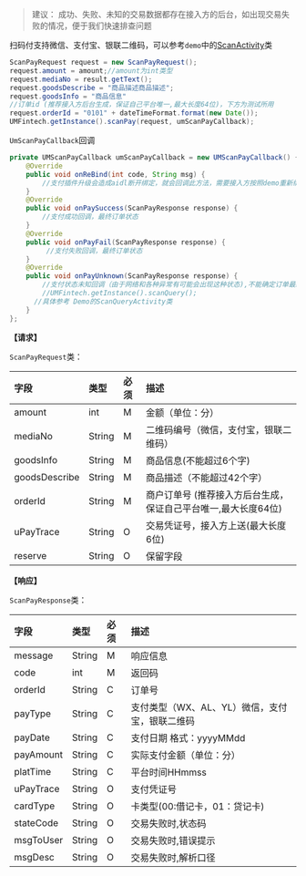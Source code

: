 > 建议： 成功、失败、未知的交易数据都存在接入方的后台，如出现交易失败的情况，便于我们快速排查问题

扫码付支持微信、支付宝、银联二维码，可以参考`demo`中的[ScanActivity](https://github.com/mr-yang/PayPluginDemo/blob/master/app/src/main/java/com/umpay/payplugindemo/ScanActivity.java)类


```java
ScanPayRequest request = new ScanPayRequest();
request.amount = amount;//amount为int类型
request.mediaNo = result.getText();
request.goodsDescribe = "商品描述商品描述";
request.goodsInfo = "商品信息"
//订单id (推荐接入方后台生成，保证自己平台唯一,最大长度64位)，下方为测试所用
request.orderId = "0101" + dateTimeFormat.format(new Date());
UMFintech.getInstance().scanPay(request, umScanPayCallback);
```

`UmScanPayCallback`回调

```java
private UMScanPayCallback umScanPayCallback = new UMScanPayCallback() {
	@Override
    public void onReBind(int code, String msg) {
        //支付插件升级会造成aidl断开绑定，就会回调此方法，需要接入方按照demo重新绑定即可
    }
    @Override
    public void onPaySuccess(ScanPayResponse response) {
        //支付成功回调，最终订单状态
    }
    @Override
    public void onPayFail(ScanPayResponse response) {
         //支付失败回调，最终订单状态
    }
    @Override
    public void onPayUnknown(ScanPayResponse response) {
        //支付状态未知回调（由于网络和各种异常有可能会出现这种状态),不能确定订单最终状态，推荐接入平台记录状态为未知，后续可以再次调用扫码付状态查询方法，来确定最终状态
	    //UMFintech.getInstance().scanQuery();
      //具体参考 Demo的ScanQueryActivity类
    }
};

```

**【请求】**

`ScanPayRequest`类：

| 字段  | 类型  | 必须  | 描述  |
| :------------ | :------------ | :------------ | :------------ |
| amount  | int  | M  | 金额（单位：分）  |
| mediaNo  | String  | M  | 二维码编号（微信，支付宝，银联二维码）  |
| goodsInfo  | String  | M  | 商品信息(不能超过6个字)  |
| goodsDescribe  | String  | M  | 商品描述（不能超过42个字）  |
| orderId  | String  | M  | 商户订单号 (推荐接入方后台生成，保证自己平台唯一,最大长度64位)  |
| uPayTrace  | String  | O  | 交易凭证号，接入方上送(最大长度6位)  |
| reserve  | String  | O  | 保留字段  |




**【响应】**

`ScanPayResponse`类：

| 字段  | 类型  | 必须  | 描述  |
| :------------ | :------------ | :------------ | :------------ |
| message  | String  | M  | 响应信息  |
| code  | int  | M  | 返回码  |
| orderId  | String  | C  | 订单号  |
| payType  | String  | C  | 支付类型（WX、AL、YL）微信，支付宝，银联二维码  |
| payDate  | String  | C  | 支付日期 格式：yyyyMMdd  |
| payAmount  | String  | C  | 实际支付金额（单位：分）  |
| platTime  | String  | C  | 平台时间HHmmss  |
| uPayTrace  | String  | O  | 支付凭证号  |
| cardType  | String  | O  | 卡类型(00:借记卡，01：贷记卡)  |
| stateCode  | String  | O  | 交易失败时,状态码  |
| msgToUser  | String  | O  | 交易失败时,错误提示  |
| msgDesc  | String  | O  | 交易失败时,解析口径  |


